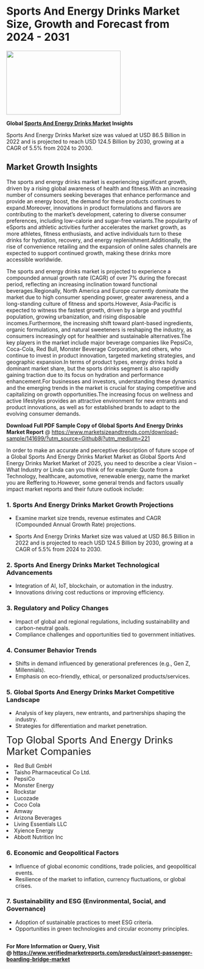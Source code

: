 <H1>Sports And Energy Drinks Market Size, Growth and Forecast from 2024 - 2031</H1><img class="aligncenter size-medium wp-image-584254" src="https://thirdeyenews.in/wp-content/uploads/2024/09/Global-Market-Research-300x168.jpeg" alt="" width="300" height="168" /><p><strong>Global&nbsp;<a href="https://www.marketsizeandtrends.com/download-sample/141699/?utm_source=Github8j?utm_medium=221">Sports And Energy Drinks Market</a> Insights</strong></p><p>Sports And Energy Drinks Market size was valued at USD 86.5 Billion in 2022 and is projected to reach USD 124.5 Billion by 2030, growing at a CAGR of 5.5% from 2024 to 2030.</p><p><h2>Market Growth Insights</h2> <p>The sports and energy drinks market is experiencing significant growth, driven by a rising global awareness of health and fitness.With an increasing number of consumers seeking beverages that enhance performance and provide an energy boost, the demand for these products continues to expand.Moreover, innovations in product formulations and flavors are contributing to the market’s development, catering to diverse consumer preferences, including low-calorie and sugar-free variants.The popularity of eSports and athletic activities further accelerates the market growth, as more athletes, fitness enthusiasts, and active individuals turn to these drinks for hydration, recovery, and energy replenishment.Additionally, the rise of convenience retailing and the expansion of online sales channels are expected to support continued growth, making these drinks more accessible worldwide.</p> <p>The sports and energy drinks market is projected to experience a compounded annual growth rate (CAGR) of over 7% during the forecast period, reflecting an increasing inclination toward functional beverages.Regionally, North America and Europe currently dominate the market due to high consumer spending power, greater awareness, and a long-standing culture of fitness and sports.However, Asia-Pacific is expected to witness the fastest growth, driven by a large and youthful population, growing urbanization, and rising disposable incomes.Furthermore, the increasing shift toward plant-based ingredients, organic formulations, and natural sweeteners is reshaping the industry, as consumers increasingly opt for healthier and sustainable alternatives.The key players in the market include major beverage companies like PepsiCo, Coca-Cola, Red Bull, Monster Beverage Corporation, and others, who continue to invest in product innovation, targeted marketing strategies, and geographic expansion.In terms of product types, energy drinks hold a dominant market share, but the sports drinks segment is also rapidly gaining traction due to its focus on hydration and performance enhancement.For businesses and investors, understanding these dynamics and the emerging trends in the market is crucial for staying competitive and capitalizing on growth opportunities.The increasing focus on wellness and active lifestyles provides an attractive environment for new entrants and product innovations, as well as for established brands to adapt to the evolving consumer demands.<p><span class=""><strong>Download Full PDF Sample Copy of Global Sports And Energy Drinks Market Report</strong> @ <a href="https://www.marketsizeandtrends.com/download-sample/141699/?utm_source=Github8j?utm_medium=221" target="_blank">https://www.marketsizeandtrends.com/download-sample/141699/?utm_source=Github8j?utm_medium=221</a></span></p><p>In order to make an accurate and perceptive description of future scope of a Global&nbsp;Sports And Energy Drinks Market Market as Global&nbsp;Sports And Energy Drinks Market Market of 2025, you need to describe a clear Vision &ndash; What Industry or Linda can you think of for example: Quote from a Technology, healthcare, automotive, renewable energy, name the market you are Reffering to.However, some general trends and factors usually impact market reports and their future outlook include:</p><h3>1.&nbsp;<strong>Sports And Energy Drinks Market Growth Projections</strong></h3><ul><li>Examine market size trends, revenue estimates and CAGR (Compounded Annual Growth Rate) projections.</li><li><p>Sports And Energy Drinks Market size was valued at USD 86.5 Billion in 2022 and is projected to reach USD 124.5 Billion by 2030, growing at a CAGR of 5.5% from 2024 to 2030.</p></li></ul><h3>2.&nbsp;<strong>Sports And Energy Drinks Market Technological Advancements</strong></h3><ul><li>Integration of AI, IoT, blockchain, or automation in the industry.</li><li>Innovations driving cost reductions or improving efficiency.</li></ul><h3>3.&nbsp;<strong>Regulatory and Policy Changes</strong></h3><ul><li>Impact of global and regional regulations, including sustainability and carbon-neutral goals.</li><li>Compliance challenges and opportunities tied to government initiatives.</li></ul><h3>4.&nbsp;<strong>Consumer Behavior Trends</strong></h3><ul><li>Shifts in demand influenced by generational preferences (e.g., Gen Z, Millennials).</li><li>Emphasis on eco-friendly, ethical, or personalized products/services.</li></ul><h3>5.&nbsp;<strong>Global Sports And Energy Drinks Market Competitive Landscape</strong></h3><ul><li>Analysis of key players, new entrants, and partnerships shaping the industry.</li><li>Strategies for differentiation and market penetration.</li></ul><p data-pm-slice="1 1 []"><span style="color: inherit; font-family: inherit; font-size: 25px;">Top Global Sports And Energy Drinks Market Companies</span></p><div class="" data-test-id=""><p><li>Red Bull GmbH</li><li> Taisho Pharmaceutical Co Ltd.</li><li> PepsiCo</li><li> Monster Energy</li><li> Rockstar</li><li> Lucozade</li><li> Coco Cola</li><li> Amway</li><li> Arizona Beverages</li><li> Living Essentials LLC</li><li> Xyience Energy</li><li> Abbott Nutrition Inc</li></p></div><h3>6.&nbsp;<strong>Economic and Geopolitical Factors</strong></h3><ul><li>Influence of global economic conditions, trade policies, and geopolitical events.</li><li>Resilience of the market to inflation, currency fluctuations, or global crises.</li></ul><h3>7.&nbsp;<strong>Sustainability and ESG (Environmental, Social, and Governance)</strong></h3><ul><li>Adoption of sustainable practices to meet ESG criteria.</li><li>Opportunities in green technologies and circular economy principles.</li></ul><h2><strong style="font-size: 14px;">For More Information or Query, Visit @&nbsp;</strong><a style="background-color: #ffffff; font-size: 14px;" href="https://www.marketsizeandtrends.com/report/sports-and-energy-drinks-market/" target="_blank">https://www.verifiedmarketreports.com/product/airport-passenger-boarding-bridge-market</a></h2>
